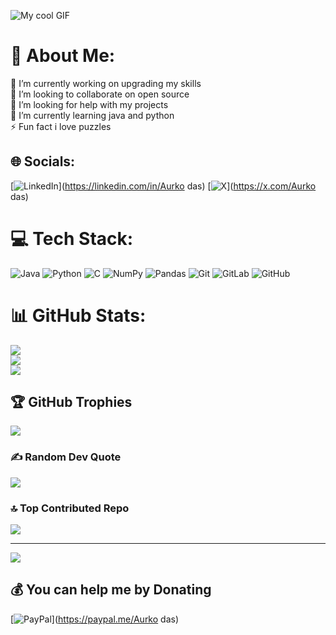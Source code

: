 ![My cool GIF](https://user-images.githubusercontent.com/74038190/213910845-af37a709-8995-40d6-be59-724526e3c3d7.gif)
# 💫 About Me:
🔭 I’m currently working on upgrading my skills<br>👯 I’m looking to collaborate on open source<br>🤝 I’m looking for help with my projects<br>🌱 I’m currently learning java and python<br>⚡ Fun fact i love puzzles


## 🌐 Socials:
[![LinkedIn](https://img.shields.io/badge/LinkedIn-%230077B5.svg?logo=linkedin&logoColor=white)](https://linkedin.com/in/Aurko das) [![X](https://img.shields.io/badge/X-black.svg?logo=X&logoColor=white)](https://x.com/Aurko das) 

# 💻 Tech Stack:
![Java](https://img.shields.io/badge/java-%23ED8B00.svg?style=for-the-badge&logo=openjdk&logoColor=white) ![Python](https://img.shields.io/badge/python-3670A0?style=for-the-badge&logo=python&logoColor=ffdd54) ![C](https://img.shields.io/badge/c-%2300599C.svg?style=for-the-badge&logo=c&logoColor=white) ![NumPy](https://img.shields.io/badge/numpy-%23013243.svg?style=for-the-badge&logo=numpy&logoColor=white) ![Pandas](https://img.shields.io/badge/pandas-%23150458.svg?style=for-the-badge&logo=pandas&logoColor=white) ![Git](https://img.shields.io/badge/git-%23F05033.svg?style=for-the-badge&logo=git&logoColor=white) ![GitLab](https://img.shields.io/badge/gitlab-%23181717.svg?style=for-the-badge&logo=gitlab&logoColor=white) ![GitHub](https://img.shields.io/badge/github-%23121011.svg?style=for-the-badge&logo=github&logoColor=white) 
# 📊 GitHub Stats:
![](https://github-readme-stats.vercel.app/api?username=Aurko264&theme=ambient_gradient&hide_border=false&include_all_commits=true&count_private=false)<br/>
![](https://github-readme-streak-stats.herokuapp.com/?user=Aurko264&theme=ambient_gradient&hide_border=false)<br/>
![](https://github-readme-stats.vercel.app/api/top-langs/?username=Aurko264&theme=ambient_gradient&hide_border=false&include_all_commits=true&count_private=false&layout=compact)

## 🏆 GitHub Trophies
![](https://github-profile-trophy.vercel.app/?username=Aurko264&theme=radical&no-frame=false&no-bg=false&margin-w=4)

### ✍️ Random Dev Quote
![](https://quotes-github-readme.vercel.app/api?type=horizontal&theme=radical)

### 🔝 Top Contributed Repo
![](https://github-contributor-stats.vercel.app/api?username=Aurko264&limit=5&theme=dark&combine_all_yearly_contributions=true)

---
[![](https://visitcount.itsvg.in/api?id=Aurko264&icon=0&color=0)](https://visitcount.itsvg.in)

  ## 💰 You can help me by Donating
  [![PayPal](https://img.shields.io/badge/PayPal-00457C?style=for-the-badge&logo=paypal&logoColor=white)](https://paypal.me/Aurko das) 

  
<!-- Proudly created with GPRM ( https://gprm.itsvg.in ) -->
